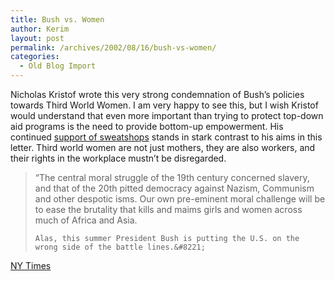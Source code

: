 ```yaml
---
title: Bush vs. Women
author: Kerim
layout: post
permalink: /archives/2002/08/16/bush-vs-women/
categories:
  - Old Blog Import
---
```

Nicholas Kristof wrote this very strong condemnation of Bush&#8217;s policies towards Third World Women. I am very happy to see this, but I wish Kristof would understand that even more important than trying to protect top-down aid programs is the need to provide bottom-up empowerment. His continued <a href="http://kerim.oxus.net/nucleus/index.php?itemid=413" onclick="_gaq.push(['_trackEvent', 'outbound-article', 'http://kerim.oxus.net/nucleus/index.php?itemid=413', 'support of sweatshops']);" >support of sweatshops</a> stands in stark contrast to his aims in this letter. Third world women are not just mothers, they are also workers, and their rights in the workplace mustn&#8217;t be disregarded.


>   &#8220;The central moral struggle of the 19th century concerned slavery, and that of the 20th pitted democracy against Nazism, Communism and other despotic isms. Our own pre-eminent moral challenge will be to ease the brutality that kills and maims girls and women across much of Africa and Asia. 
>   
>   
>     Alas, this summer President Bush is putting the U.S. on the wrong side of the battle lines.&#8221;
>   


<a href="http://www.nytimes.com/2002/08/16/opinion/16KRIS.html" onclick="_gaq.push(['_trackEvent', 'outbound-article', 'http://www.nytimes.com/2002/08/16/opinion/16KRIS.html', 'NY Times']);" >NY Times</a>

